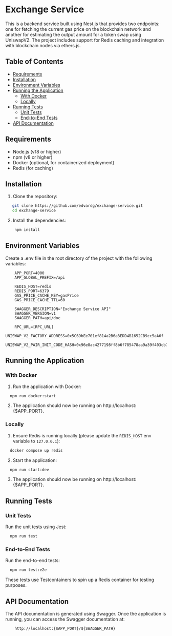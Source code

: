 # Exchange Service

This is a backend service built using Nest.js that provides two endpoints: one for fetching the current gas price on the blockchain network and another for estimating the output amount for a token swap using UniswapV2. The project includes support for Redis caching and integration with blockchain nodes via ethers.js.

## Table of Contents

- [Requirements](#requirements)
- [Installation](#installation)
- [Environment Variables](#environment-variables)
- [Running the Application](#running-the-application)
    - [With Docker](#with-docker)
    - [Locally](#locally)
- [Running Tests](#running-tests)
    - [Unit Tests](#unit-tests)
    - [End-to-End Tests](#end-to-end-tests)
- [API Documentation](#api-documentation)

## Requirements

- Node.js (v18 or higher)
- npm (v8 or higher)
- Docker (optional, for containerized deployment)
- Redis (for caching)

## Installation

1. Clone the repository:
```bash
   git clone https://github.com/edvardg/exchange-service.git
   cd exchange-service
```

2. Install the dependencies:
```bash
    npm install
```

## Environment Variables
Create a .env file in the root directory of the project with the following variables:

```dotenv
    APP_PORT=4000
    APP_GLOBAL_PREFIX=/api

    REDIS_HOST=redis
    REDIS_PORT=6379
    GAS_PRICE_CACHE_KEY=gasPrice
    GAS_PRICE_CACHE_TTL=60

    SWAGGER_DESCRIPTION="Exchange Service API"
    SWAGGER_VERSION=v1
    SWAGGER_PATH=api/doc

    RPC_URL=[RPC_URL]
    UNISWAP_V2_FACTORY_ADDRESS=0x5C69bEe701ef814a2B6a3EDD4B1652CB9cc5aA6f
    UNISWAP_V2_PAIR_INIT_CODE_HASH=0x96e8ac4277198ff8b6f785478aa9a39f403cb768dd02cbee326c3e7da348845f
```

## Running the Application

### With Docker
1. Run the application with Docker:
```bash
  npm run docker:start
```
2. The application should now be running on http://localhost:{$APP_PORT}.

### Locally
1. Ensure Redis is running locally (please update the `REDIS_HOST` env variable to `127.0.0.1`):
```bash
  docker compose up redis
```
2. Start the application:
```bash
  npm run start:dev
```
3.	The application should now be running on http://localhost:{$APP_PORT}.


## Running Tests

### Unit Tests

Run the unit tests using Jest:
```bash
  npm run test
```

### End-to-End Tests

Run the end-to-end tests:
```bash
  npm run test:e2e
```
These tests use Testcontainers to spin up a Redis container for testing purposes.


## API Documentation
The API documentation is generated using Swagger. Once the application is running, you can access the Swagger documentation at:
```text
    http://localhost:{$APP_PORT}/${SWAGGER_PATH}
```
